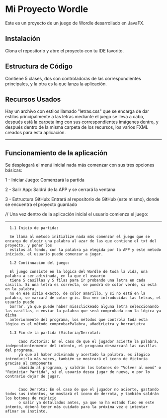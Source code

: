 # Mi Proyecto Wordle

Este es un proyecto de un juego de Wordle desarrollado en JavaFX.

## Instalación
Clona el repositorio y abre el proyecto con tu IDE favorito.

## Estructura de Código

Contiene 5 clases, dos son controladoras de las correspondientes principales, y la otra es la que lanza la aplicación.

## Recursos Usados

Hay un archivo con estilos llamado "letras.css" que se encarga de dar estilos principalmente a las letras mediante el juego se lleva a cabo, después está
la carpeta img con sus correspondientes imágenes dentro, y después dentro de la misma carpeta de los recursos, los varios FXML creados para esta aplicación.

------------------------------------------------------------------------

## Funcionamiento de la aplicación

Se desplegará el menú inicial nada más comenzar con sus tres opciones básicas:

1 - Iniciar Juego: Comenzará la partida

2 - Salir App: Saldrá de la APP y se cerrará la ventana

3 - Estructura GitHub: Entrará al repositorio de GitHub (este mismo), donde se encuentra el proyecto guardado

 // Una vez dentro de la aplicación inicial el usuario comienza el juego:

----------------------------------------------------------------------------

      1.1 Inicio de partida: 
      
      Se llama al método initialize nada más comenzar el juego que se encarga de elegir una palabra al azar de las que contiene el txt del proyecto, y poner los 
      estilos al fondo, con la palabra ya elegida por la APP y este método iniciado, el usuario puede comenzar a jugar.

      1.2 Continuación del juego: 
      
      El juego consiste en la lógica del Wordle de toda la vida, una palabra a ser adivinada, en la que el usuario 
      tiene 5 casillas y 5 filas para ir probando una letra en cada casilla. Si una letra es correcta, se pondrá de color verde, si está en la palabra,
      no en ese sitio exacto, de color amarillo, y si no está en la palabra, se marcará de color gris. Una vez introducidas las letras, el usuario puede
      borrar, ya que puede haber missclickeado alguna letra seleccionando las casillas, o enviar la palabra que será comprobada con la lógica ya dicha 
      anteriormente del programa, los métodos que controla toda esta lógica es el método comprobarPalabra, añadirLetra y borrarLetra

      1.3 Fin de la partida (Victoria/Derrota):

          Caso Victoria: En el caso de que el jugador acierte la palabra, independientermente del intento, el programa desmarcará las casillas del programa,
          ya que al haber adivinado y acertado la palabra, es ilógico introducirla más veces, también se mostrará el icono de Victoria gracias al componente
          añadido al programa, y saldrán los botones de "Volver al menú" o "Reiniciar Partida", si el usuario desea jugar de nuevo, o por lo contrario dejar de jugar.


          Caso Derrota: En el caso de que el jugador no acierte, gastando todos sus intentos, se mostará el icono de derrota, y también saldrán los botones de reinicio
          o salir ya detallados antes, ya que no ha estado fino en este intento, deberá tener más cuidado para la próxima vez e intentar afinar su instinto.

          

      

      


